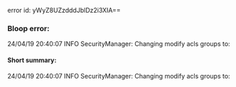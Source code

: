 error id: yWyZ8UZzdddJblDz2i3XIA==
### Bloop error:

24/04/19 20:40:07 INFO SecurityManager: Changing modify acls groups to:
#### Short summary: 

24/04/19 20:40:07 INFO SecurityManager: Changing modify acls groups to: